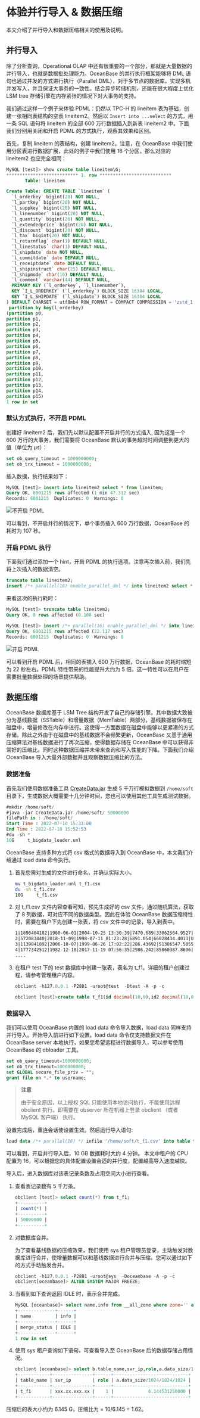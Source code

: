 # 体验并行导入 & 数据压缩

本文介绍了并行导入和数据压缩相关的使用及说明。

## 并行导入

除了分析查询，Operational OLAP 中还有很重要的一个部分，那就是大量数据的并行导入，也就是数据批处理能力。OceanBase 的并行执行框架能够将 DML 语句也通过并发的方式进行执行（Parallel DML），对于多节点的数据库，实现多机并发写入，并且保证大事务的一致性。结合异步转储机制，还能在很大程度上优化 LSM tree 存储引擎在内存紧张的情况下对大事务的支持。

我们通过这样一个例子来体验 PDML：仍然以 TPC-H 的 lineitem 表为基础，创建一张相同表结构的空表 lineitem2。然后以 `Insert into ...select` 的方式，用一条  SQL 语句将 lineitem 的全部 600 万行数据插入到新表 lineitem2 中。下面我们分别用关闭和开启 PDML 的方式执行，观察其效果和区别。

首先，复制 lineitem 的表结构，创建 lineitem2。注意，在 OceanBase 中我们使用分区表进行数据扩展，此处的例子中我们使用 16 个分区，那么对应的 lineitem2 也应完全相同：

```sql
MySQL [test]> show create table lineitem\G;
*************************** 1. row ***************************
       Table: lineitem

Create Table: CREATE TABLE `lineitem` (
  `l_orderkey` bigint(20) NOT NULL,
  `l_partkey` bigint(20) NOT NULL,
  `l_suppkey` bigint(20) NOT NULL,
  `l_linenumber` bigint(20) NOT NULL,
  `l_quantity` bigint(20) NOT NULL,
  `l_extendedprice` bigint(20) NOT NULL,
  `l_discount` bigint(20) NOT NULL,
  `l_tax` bigint(20) NOT NULL,
  `l_returnflag` char(1) DEFAULT NULL,
  `l_linestatus` char(1) DEFAULT NULL,
  `l_shipdate` date NOT NULL,
  `l_commitdate` date DEFAULT NULL,
  `l_receiptdate` date DEFAULT NULL,
  `l_shipinstruct` char(25) DEFAULT NULL,
  `l_shipmode` char(10) DEFAULT NULL,
  `l_comment` varchar(44) DEFAULT NULL,
  PRIMARY KEY (`l_orderkey`, `l_linenumber`),
  KEY `I_L_ORDERKEY` (`l_orderkey`) BLOCK_SIZE 16384 LOCAL,
  KEY `I_L_SHIPDATE` (`l_shipdate`) BLOCK_SIZE 16384 LOCAL
) DEFAULT CHARSET = utf8mb4 ROW_FORMAT = COMPACT COMPRESSION = 'zstd_1.3.8' REPLICA_NUM = 1 BLOCK_SIZE = 16384 USE_BLOOM_FILTER = FALSE TABLET_SIZE = 134217728 PCTFREE = 0 TABLEGROUP = 'x_tpch_tg_lineitem_order_group'
 partition by key(l_orderkey)
(partition p0,
partition p1,
partition p2,
partition p3,
partition p4,
partition p5,
partition p6,
partition p7,
partition p8,
partition p9,
partition p10,
partition p11,
partition p12,
partition p13,
partition p14,
partition p15)
1 row in set
```

### 默认方式执行，不开启 PDML

创建好 lineitem2 后，我们先以默认配置不开启并行的方式插入, 因为这是一个 600 万行的大事务，我们需要将 OceanBase 默认的事务超时时间调整到更大的值（单位为 μs）：

```sql
set ob_query_timeout = 1000000000;  
set ob_trx_timeout = 1000000000;  
```

插入数据，执行结果如下：

```sql
MySQL [test]> insert into lineitem2 select * from lineitem;
Query OK, 6001215 rows affected (1 min 47.312 sec)
Records: 6001215  Duplicates: 0  Warnings: 0
```

![不开启 PDML](https://obbusiness-private.oss-cn-shanghai.aliyuncs.com/doc/img/observer/V3.1.4/zh-CN/quick-start/OceanBase-SQL/3.experience-parallel-import-and-data-compression%E6%8F%92%E5%85%A5%E6%95%B0%E6%8D%AE%E7%BB%93%E6%9E%9C.png)

可以看到，不开启并行的情况下，单个事务插入 600 万行数据，OceanBase 的耗时为 107 秒。

### 开启 PDML 执行

下面我们通过添加一个 hint，开启 PDML 的执行选项。注意再次插入前，我们先将上次插入的数据清空。

```sql
truncate table lineitem2;
insert /*+ parallel(16) enable_parallel_dml */ into lineitem2 select * from lineitem;
```

来看这次的执行耗时：

```sql
MySQL [test]> truncate table lineitem2;
Query OK, 0 rows affected (0.108 sec)

MySQL [test]> insert /*+ parallel(16) enable_parallel_dml */ into lineitem2 select * from lineitem;
Query OK, 6001215 rows affected (22.117 sec)
Records: 6001215  Duplicates: 0  Warnings: 0
```

![开启 PDML](https://obbusiness-private.oss-cn-shanghai.aliyuncs.com/doc/img/observer/V3.1.4/zh-CN/quick-start/OceanBase-SQL/3.experience-parallel-import-and-data-compression%E5%B9%B6%E8%A1%8C%E6%8F%92%E5%85%A5%E6%95%B0%E6%8D%AE%E7%BB%93%E6%9E%9C.png)

可以看到开启 PDML 后，相同的表插入 600 万行数据，OceanBase 的耗时缩短为 22 秒左右。PDML 特性带来的性能提升大约为 5 倍。这一特性可以在用户在需要批量数据处理的场景提供帮助。

## 数据压缩

OceanBase 数据库基于 LSM Tree 结构开发了自己的存储引擎。其中数据大致被分为基线数据（SSTable）和增量数据（MemTable）两部分，基线数据被保存在磁盘中，增量修改在内存中进行。这使得一方面数据在磁盘中能够以更紧凑的方式存储。除此之外由于在磁盘中的基线数据不会频繁更新，OceanBase 又基于通用压缩算法对基线数据进行了再次压缩，使得数据存储在 OceanBase 中可以获得非常好的压缩比。同时这种数据压缩并未带来查询和写入性能的下降。下面我们介绍 OceanBase 导入大量外部数据并且观察数据压缩比的方法。


### 数据准备

首先我们使用数据准备工具 [CreateData.jar](https://lark-assets-prod-aliyun.oss-accelerate.aliyuncs.com/lark/0/2022/jar/99622/1659402075309-3195cacf-c820-4d3a-98b0-ef1b6f4d2bf5.jar?OSSAccessKeyId=LTAI4GGhPJmQ4HWCmhDAn4F5&Expires=1662013452&Signature=zfgOsOzKSRYayaYkyO8BpQULUFw%3D&response-content-disposition=attachment%3Bfilename*%3DUTF-8%27%27CreateData.jar) 生成 5 千万行模拟数据到 `/home/soft` 目录下，生成数据大概需要十几分钟时间，您也可以使用其他工具生成测试数据。

```sql
#mkdir /home/soft/
#java -jar CreateData.jar /home/soft/ 50000000
filePath is : /home/soft/
Start Time : 2022-07-10 15:33:00
End Time : 2022-07-10 15:52:53
#du -sh *
10G     t_bigdata_loader.unl
```

OceanBase 支持多种方式将 csv 格式的数据导入到 OceanBase 中，本文我们介绍通过 load data 命令执行。

1. 首先您需对生成的文件进行命名，并确认实际大小。

    ```bash
    mv t_bigdata_loader.unl t_f1.csv
    du -sh t_f1.csv
    10G     t_f1.csv
    ```

2. 对 t_f1.csv 文件内容查看可知，预先生成好的 csv 文件，通过随机算法，获取了 8 列数据，可对应不同的数据类型。因此在体验 OceanBase 数据压缩特性时，需要在租户下先创建一张表，将 csv 文件中的记录，导入到表中。

    ```xml
    1|1896404182|1980-06-01|2004-10-25 13:30:39|7470.689|33062564.9527|nOLqnBYtnp|BzWYjZjeodtBNzXSMyBduMNzwDPSiVmhVgPJMeEkeAwKBCorzblwovIHDKBsQhbVjQnIdoeTsiLXTNwyuAcuneuNaol|
    2|572083440|2018-11-09|1998-07-11 01:23:28|6891.054|66028434.4013|UzqteeMaHP|vQWbWBXEWgUqUTzqsOSciiOuvWVcZSrlEOQDwDVGmvGRQYWmhCFdEkpsUsqrWEpKtmxSwURHIHxvmlXHUIxmfelYboeGEuScKKqzpuNLryFsStaFTTRqSsVlCngFFjHnEnpaCnWsdwztbiHJyoGkaxrFmyPAmVregfydArrUZsgRqBpQ|
    3|1139841892|2006-10-07|1999-06-26 17:02:22|286.43692|51306547.5055|KJJtylgxkv|BuBdFTBIIFsEPVxsVBRqAnFXSBdtZDgfumUhIx|
    4|1777342512|1982-12-18|2017-11-19 07:56:35|2986.242|85860387.8696|rTkUBWhdPt|JSazOTAmvtCBrINttDwublNJNRFDIiWkHtWZXmWgKHoZCKGqmmETkIcYLXiSgKkoaATNgjvPxVGjeCOODLEWqrQHqowbMjOLOKrtirWEOpUSxiUudZduTCUvZElKzZfggvCBNthwzKJc|
    ....
    ```

3. 在租户 test 下的 test 数据库中创建一张表，表名为 t_f1。详细的租户创建过程，请参考管理租户内容。

    ```sql
    obclient -h127.0.0.1 -P2881 -uroot@test  -Dtest -A -p -c

    obclient [test]>create table t_f1(id decimal(10,0),id2 decimal(10,0),id3 date,id4 date,id5 float,id6 float,id7 varchar(30),id8 varchar(300));
    ```

### 数据导入

我们可以使用 OceanBase 内置的 load data 命令导入数据，load data 同样支持并行导入。开始导入前进行如下设置。load data 命令仅支持数据文件在 OceanBase server 本地执行，如果您希望远程进行数据导入，可以参考使用 OceanBase 的 obloader 工具。

```sql
set ob_query_timeout=1000000000;
set ob_trx_timeout=1000000000;
set GLOBAL secure_file_priv = "";
grant file on *.* to username;
```

>**注意**
>
>由于安全原因，以上授权 SQL 只能使用本地访问执行，不能使用远程 obclient 执行。即需要在 observer 所在机器上登录 obclient （或者 MySQL 客户端） 执行。

设置完成后，重连会话使设置生效。然后运行导入语句:

```sql
load data /*+ parallel(16) */ infile '/home/soft/t_f1.csv' into table t_f1 fields terminated by '\|' lines terminated by '\n';
```

可以看到，开启并行导入后，10 GB 数据耗时大约 4 分钟。 本文中租户的 CPU 配置为 16，可以根据您的具体配置设置合适的并行度，配置越高导入速度越快。

导入后，进入数据库对该表记录条数及占用空间大小进行查看。

1. 查看表记录数有 5 千万条。

    ```sql
    obclient [test]> select count(*) from t_f1;
    +----------+
    | count(*) |
    +----------+
    | 50000000 |
    +----------+
    ```

2. 对数据库合并。

   为了查看基线数据的压缩效果，我们使用 sys 租户管理员登录，主动触发对数据库进行合并，使增量数据可以和基线数据进行合并与压缩。您可以通过如下的方式手动触发合并。

    ```sql
    obclient -h127.0.0.1 -P2881 -uroot@sys  -Doceanbase -A -p -c
    obclient[oceanbase]> ALTER SYSTEM MAJOR FREEZE;
    ```

3. 当看到如下查询返回 IDLE 时，表示合并完成。

    ```sql
    MySQL [oceanbase]> select name,info from __all_zone where zone='' and name = 'merge_status';
    +--------------+------+
    | name         | info |
    +--------------+------+
    | merge_status | IDLE |
    +--------------+------+
    1 row in set
    ```

4. 使用 sys 租户查询如下语句，可查看导入至 OceanBase 后的数据存储占用情况。

    ```sql
    obclient [oceanbase]> select b.table_name,svr_ip,role,a.data_size/1024/1024/1024 from __all_virtual_meta_table a,__all_virtual_table b where a.role=1 and a.table_id=b.table_id and b.table_name='T_F1';
    +------------+---------------+------+----------------------------+
    | table_name | svr_ip        | role | a.data_size/1024/1024/1024 |
    +------------+---------------+------+----------------------------+
    | t_f1       | xxx.xx.xxx.xx |    1 |             6.144531250000 |
    +------------+---------------+------+----------------------------+
    ```

压缩后的表大小约为 6.145 G，压缩比为 = 10/6.145 = 1.62。
